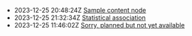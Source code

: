 * 2023-12-25 20:48:24Z [Sample content node](../1)
* 2023-12-25 21:32:34Z [Statistical association](../2)
* 2023-12-25 11:46:02Z [Sorry, planned but not yet available](../0)
